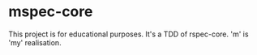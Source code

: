 # mspec-core
This project is for educational purposes.
It's a TDD of rspec-core.
'm' is 'my' realisation.
